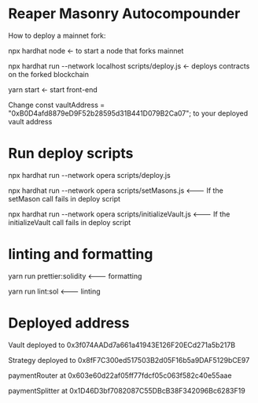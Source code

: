 # Reaper Masonry Autocompounder

How to deploy a mainnet fork:

npx hardhat node <- to start a node that forks mainnet

npx hardhat run --network localhost scripts/deploy.js <- deploys contracts on the forked blockchain

yarn start <- start front-end

Change const vaultAddress = "0xB0D4afd8879eD9F52b28595d31B441D079B2Ca07"; to your deployed vault address

# Run deploy scripts

npx hardhat run --network opera scripts/deploy.js

npx hardhat run --network opera scripts/setMasons.js <--- If the setMason call fails in deploy script

npx hardhat run --network opera scripts/initializeVault.js <--- If the initializeVault call fails in deploy script

# linting and formatting
yarn run prettier:solidity <--- formatting

yarn run lint:sol <--- linting

# Deployed address

Vault deployed to 0x3f074AADd7a661a41943E126F20ECd271a5b217B

Strategy deployed to 0x8fF7C300ed517503B2d05F16b5a9DAF5129bCE97

<!-- mason1 deployed at 0xcD9A7e21cdF7E4857388348EA05b2896E16484cA

mason2 deployed at 0xFeAC8fa2d2ECe6C6f9f411f45D8600fC7585aF50

mason3 deployed at 0x02dA029E04bDE49228ab2207a7D524A38bDd2E3f

mason4 deployed at 0x5c2C11EEf57c837bd04e5b61B209d59c96502616

mason5 deployed at 0x8a4BEB3829A39bb130332CAD85Fa6CFbdc848A5A

mason6 deployed at 0xEcB901bd3c6C81f471414BA35330CB6cbFFA6232 -->

paymentRouter at 0x603e60d22af05ff77fdcf05c063f582c40e55aae

paymentSplitter at 0x1D46D3bf7082087C55DBcB38F342096Bc6283F19